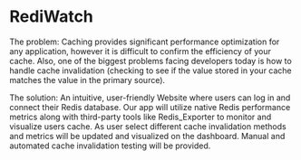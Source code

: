 # RediWatch

The problem:
Caching provides significant performance optimization for any application, however it is difficult to confirm the efficiency of your cache. 
Also, one of the biggest problems facing developers today is how to handle cache invalidation (checking to see if the value stored in your cache matches the value in the primary source).

The solution:
An intuitive, user-friendly Website where users can log in and connect their Redis database.
Our app will utilize native Redis performance metrics along with third-party tools like Redis_Exporter to monitor and visualize users cache.
As user select different cache invalidation methods and metrics will be updated and visualized on the dashboard.
Manual and automated cache invalidation testing will be provided.
